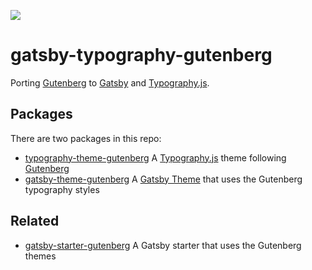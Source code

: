 ![](https://image.slidesharecdn.com/wcus2017-gutenberg-slideshare-171208181232/95/gutenberg-and-the-wordpress-of-tomorrow-wordcamp-us-2017-30-638.jpg?cb=1512756815)

# gatsby-typography-gutenberg

Porting [Gutenberg](http://matejlatin.github.io/Gutenberg/) to [Gatsby](https://gatsbyjs.org) and [Typography.js](https://kyleamathews.github.io/typography.js/).

## Packages

There are two packages in this repo:

- [typography-theme-gutenberg](./typography-theme-gutenberg/README.md) A [Typography.js](https://github.com/kyleamathews/typography.js) theme following [Gutenberg](https://github.com/matejlatin/Gutenberg/)
- [gatsby-theme-gutenberg](./gatsby-theme-gutenberg/README.md) A [Gatsby Theme](https://github.com/gatsbyjs/gatsby/tree/master/docs/docs/themes) that uses the Gutenberg typography styles

## Related

- [gatsby-starter-gutenberg](https://github.com/wgao19/gatsby-starter-gutenberg) A Gatsby starter that uses the Gutenberg themes
